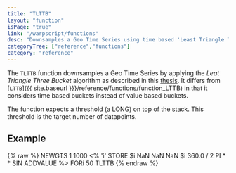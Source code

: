 ```yaml
---
title: "TLTTB"
layout: "function"
isPage: "true"
link: "/warpscript/functions"
desc: "Downsamples a Geo Time Series using time based 'Least Triangle Three Bucket'"
categoryTree: ["reference","functions"]
category: "reference"
---
```

 

The `TLTTB` function downsamples a Geo Time Series by applying the *Leat Triangle Three Bucket* algorithm as described in this [thesis](http://skemman.is/stream/get/1946/15343/37285/3/SS_MSthesis.pdf). It differs from [`LTTB`]({{ site.baseurl }}}/reference/functions/function_LTTB) in that it considers time based buckets instead of value based buckets.

The function expects a threshold (a LONG) on top of the stack. This threshold is the target number of datapoints.

## Example ##

{% raw %}
<warp10-warpscript-widget backend="{{backend}}"  exec-endpoint="{{execEndpoint}}">
NEWGTS
1 1000
<%
  'i' STORE $i NaN NaN NaN $i 360.0 / 2 PI * * SIN ADDVALUE
%>
FORi
50 TLTTB
</warp10-warpscript-widget>
{% endraw %}        
